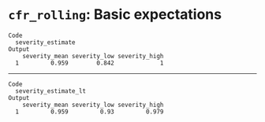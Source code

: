 # `cfr_rolling`: Basic expectations

    Code
      severity_estimate
    Output
        severity_mean severity_low severity_high
      1         0.959        0.842             1

---

    Code
      severity_estimate_lt
    Output
        severity_mean severity_low severity_high
      1         0.959         0.93         0.979


